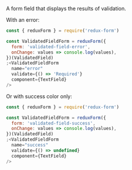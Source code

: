 A form field that displays the results of validation.

With an error:

```js
const { reduxForm } = require('redux-form')

const ValidatedFieldForm = reduxForm({
  form: 'validated-field-error',
  onChange: values => console.log(values),
})(ValidatedField)
;<ValidatedFieldForm
  name="error"
  validate={() => 'Required'}
  component={TextField}
/>
```

Or with success color only:

```js
const { reduxForm } = require('redux-form')

const ValidatedFieldForm = reduxForm({
  form: 'validated-field-success',
  onChange: values => console.log(values),
})(ValidatedField)
;<ValidatedFieldForm
  name="success"
  validate={() => undefined}
  component={TextField}
/>
```
